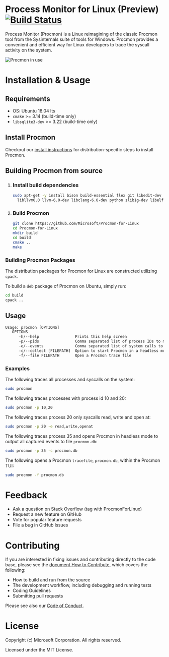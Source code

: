 # Process Monitor for Linux (Preview) [![Build Status](https://dev.azure.com/sysinternals/Tools/_apis/build/status/Sysinternals.ProcMon-for-Linux?repoName=Sysinternals%2FProcMon-for-Linux&branchName=main)](https://dev.azure.com/sysinternals/Tools/_build/latest?definitionId=342&repoName=Sysinternals%2FProcMon-for-Linux&branchName=main)
Process Monitor (Procmon) is a Linux reimagining of the classic Procmon tool from the Sysinternals suite of tools for Windows.  Procmon provides a convenient and efficient way for Linux developers to trace the syscall activity on the system.

![Procmon in use](procmon.gif "Procmon in use")

# Installation & Usage

## Requirements

* OS: Ubuntu 18.04 lts
* `cmake` >= 3.14 (build-time only)
* `libsqlite3-dev` >= 3.22 (build-time only)

## Install Procmon

Checkout our [install instructions](INSTALL.md) for distribution-specific steps to install Procmon.

## Building Procmon from source

1.  ### Install build dependencies

    ```bash
    sudo apt-get -y install bison build-essential flex git libedit-dev \
      libllvm6.0 llvm-6.0-dev libclang-6.0-dev python zlib1g-dev libelf-dev
    ```

2.  ### Build Procmon

    ```bash
    git clone https://github.com/Microsoft/Procmon-for-Linux
    cd Procmon-for-Linux
    mkdir build
    cd build
    cmake ..
    make
    ```

### Building Procmon Packages

The distribution packages for Procmon for Linux are constructed utilizing `cpack`.

To build a `deb` package of Procmon on Ubuntu, simply run:

```sh
cd build
cpack ..
```

## Usage

```txt
Usage: procmon [OPTIONS]
   OPTIONS
      -h/--help                Prints this help screen
      -p/--pids                Comma separated list of process IDs to monitor
      -e/--events              Comma separated list of system calls to monitor
      -c/--collect [FILEPATH]  Option to start Procmon in a headless mode
      -f/--file FILEPATH       Open a Procmon trace file
```

### Examples

The following traces all processes and syscalls on the system:

```sh
sudo procmon
```

The following traces processes with process id 10 and 20:

```sh
sudo procmon -p 10,20
```

The following traces process 20 only syscalls read, write and open at:

```sh
sudo procmon -p 20 -e read,write,openat
```

The following traces process 35 and opens Procmon in headless mode to output all captured events to file `procmon.db`:

```sh
sudo procmon -p 35 -c procmon.db
```

The following opens a Procmon `tracefile`, `procmon.db`, within the Procmon TUI:

```sh
sudo procmon -f procmon.db
```

# Feedback

* Ask a question on Stack Overflow (tag with ProcmonForLinux)
* Request a new feature on GitHub
* Vote for popular feature requests
* File a bug in GitHub Issues

# Contributing

If you are interested in fixing issues and contributing directly to the code base, please see the [document How to Contribute](CONTRIBUTING.md), which covers the following:

* How to build and run from the source
* The development workflow, including debugging and running tests
* Coding Guidelines
* Submitting pull requests

Please see also our [Code of Conduct](CODE_OF_CONDUCT.md).

# License

Copyright (c) Microsoft Corporation. All rights reserved.

Licensed under the MIT License.
